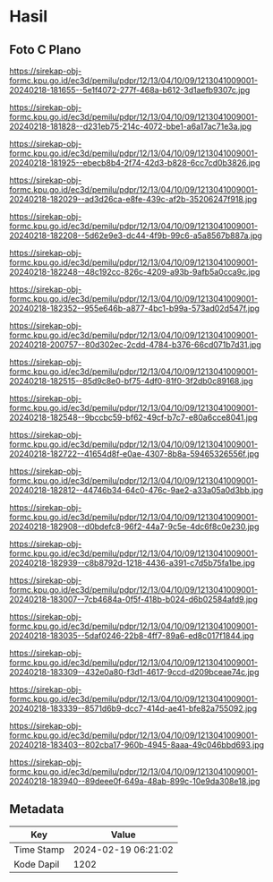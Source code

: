 # Hasil

## Foto C Plano

https://sirekap-obj-formc.kpu.go.id/ec3d/pemilu/pdpr/12/13/04/10/09/1213041009001-20240218-181655--5e1f4072-277f-468a-b612-3d1aefb9307c.jpg

https://sirekap-obj-formc.kpu.go.id/ec3d/pemilu/pdpr/12/13/04/10/09/1213041009001-20240218-181828--d231eb75-214c-4072-bbe1-a6a17ac71e3a.jpg

https://sirekap-obj-formc.kpu.go.id/ec3d/pemilu/pdpr/12/13/04/10/09/1213041009001-20240218-181925--ebecb8b4-2f74-42d3-b828-6cc7cd0b3826.jpg

https://sirekap-obj-formc.kpu.go.id/ec3d/pemilu/pdpr/12/13/04/10/09/1213041009001-20240218-182029--ad3d26ca-e8fe-439c-af2b-35206247f918.jpg

https://sirekap-obj-formc.kpu.go.id/ec3d/pemilu/pdpr/12/13/04/10/09/1213041009001-20240218-182208--5d62e9e3-dc44-4f9b-99c6-a5a8567b887a.jpg

https://sirekap-obj-formc.kpu.go.id/ec3d/pemilu/pdpr/12/13/04/10/09/1213041009001-20240218-182248--48c192cc-826c-4209-a93b-9afb5a0cca9c.jpg

https://sirekap-obj-formc.kpu.go.id/ec3d/pemilu/pdpr/12/13/04/10/09/1213041009001-20240218-182352--955e646b-a877-4bc1-b99a-573ad02d547f.jpg

https://sirekap-obj-formc.kpu.go.id/ec3d/pemilu/pdpr/12/13/04/10/09/1213041009001-20240218-200757--80d302ec-2cdd-4784-b376-66cd071b7d31.jpg

https://sirekap-obj-formc.kpu.go.id/ec3d/pemilu/pdpr/12/13/04/10/09/1213041009001-20240218-182515--85d9c8e0-bf75-4df0-81f0-3f2db0c89168.jpg

https://sirekap-obj-formc.kpu.go.id/ec3d/pemilu/pdpr/12/13/04/10/09/1213041009001-20240218-182548--9bccbc59-bf62-49cf-b7c7-e80a6cce8041.jpg

https://sirekap-obj-formc.kpu.go.id/ec3d/pemilu/pdpr/12/13/04/10/09/1213041009001-20240218-182722--41654d8f-e0ae-4307-8b8a-59465326556f.jpg

https://sirekap-obj-formc.kpu.go.id/ec3d/pemilu/pdpr/12/13/04/10/09/1213041009001-20240218-182812--44746b34-64c0-476c-9ae2-a33a05a0d3bb.jpg

https://sirekap-obj-formc.kpu.go.id/ec3d/pemilu/pdpr/12/13/04/10/09/1213041009001-20240218-182908--d0bdefc8-96f2-44a7-9c5e-4dc6f8c0e230.jpg

https://sirekap-obj-formc.kpu.go.id/ec3d/pemilu/pdpr/12/13/04/10/09/1213041009001-20240218-182939--c8b8792d-1218-4436-a391-c7d5b75fa1be.jpg

https://sirekap-obj-formc.kpu.go.id/ec3d/pemilu/pdpr/12/13/04/10/09/1213041009001-20240218-183007--7cb4684a-0f5f-418b-b024-d6b02584afd9.jpg

https://sirekap-obj-formc.kpu.go.id/ec3d/pemilu/pdpr/12/13/04/10/09/1213041009001-20240218-183035--5daf0246-22b8-4ff7-89a6-ed8c017f1844.jpg

https://sirekap-obj-formc.kpu.go.id/ec3d/pemilu/pdpr/12/13/04/10/09/1213041009001-20240218-183309--432e0a80-f3d1-4617-9ccd-d209bceae74c.jpg

https://sirekap-obj-formc.kpu.go.id/ec3d/pemilu/pdpr/12/13/04/10/09/1213041009001-20240218-183339--8571d6b9-dcc7-414d-ae41-bfe82a755092.jpg

https://sirekap-obj-formc.kpu.go.id/ec3d/pemilu/pdpr/12/13/04/10/09/1213041009001-20240218-183403--802cba17-960b-4945-8aaa-49c046bbd693.jpg

https://sirekap-obj-formc.kpu.go.id/ec3d/pemilu/pdpr/12/13/04/10/09/1213041009001-20240218-183940--89deee0f-649a-48ab-899c-10e9da308e18.jpg


## Metadata

| Key        | Value               |
| ---------- | ------------------- |
| Time Stamp | 2024-02-19 06:21:02 |
| Kode Dapil | 1202                |



